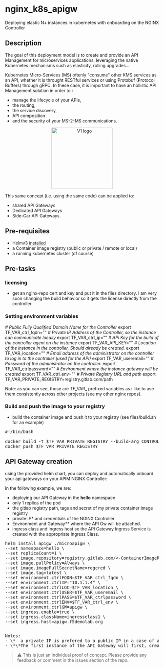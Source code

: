 # nginx_k8s_apigw
Deploying elastic N+ instances in kubernetes with onboarding on the NGINX Controller


## Description
The goal of this deployment model is to create and provide an API Management for microservices applications, leveraging the native Kubernetes mechanisms such as elasticity, rolling upgrades...

Kubernetes Micro-Services (MS) oftenly "consume" other KMS services as an API, whether it is throught RESTful services or using Protobuf (Protocol Buffers) through gRPC. In these case, it is important to have an hollistic API Management solution in order to :
- manage the lifecycle of your APIs, 
- the routing, 
- the service discovery, 
- API composition
- and the security of your MS-2-MS communications. 

<p align="center">
	<img width="200" src="docs/topology.png" alt="V1 logo">
</p>

This same concept (i.e. using the same code) can be applied to:
- shared API Gateways
- Dedicated API Gateways
- Side-Car API Gateways.


## Pre-requisites
- Helmv3 [installed](https://helm.sh/docs/intro/install/)
- a Container image registry (public or private / remote or local)
- a running kubernetes cluster (of course)

## Pre-tasks
### licensing
- get an nginx-repo cert and key and put it in the files directory.
I am very soon changing the build behavior so it gets the license directly from the controller.

### Setting environment variables
<i># Public Fully Qualified Domain Name for the Controller</i>
export TF_VAR_ctrl_fqdn=""
<i># Private IP Address of the Controller, so the instance can communicate locally</i>
export TF_VAR_ctrl_ip=""
<i># API Key for the build of the controller agent on the instance</i>
export TF_VAR_API_KEY=""
<i># Location of the instance in the controller. Should already be created.</i>
export TF_VAR_location=""
<i># Email address of the administrator on the controller to log in to the controller (used for the API)</i>
export TF_VAR_useremail=""
<i># Password of the administrator on the controller.</i>
export TF_VAR_ctrlpassword=""
<i># Environment where the instance gateway will be created</i>
export TF_VAR_ctrl_env=""
<i># Private Registry URL and path</i>
export TF_VAR_PRIVATE_REGISTRY=registry.gitlab.com/path

Note: as you can see, those are TF_VAR_ prefixed variables as i like to use them consistently across other projects (see my other nginx repos).

### Build and push the image to your registry
- build the container image and push it to your registry (see files/build.sh for an example)

<pre>
#!/bin/bash

docker build -t $TF_VAR_PRIVATE_REGISTRY --build-arg CONTROLLER_IP=$TF_VAR_ctrl_ip --build-arg CONTROLLER_URL=https://$TF_VAR_ctrl_fqdn --build-arg API_KEY=$TF_VAR_API_KEY --build-arg STORE_UUID=True --build-arg LOCATION=$TF_VAR_LOCATION .
docker push $TF_VAR_PRIVATE_REGISTRY 
</pre>

## API Gateway creation
using the provided helm chart, you can deploy and automatically onboard your api gateways on your APIM NGINX Controller:

in the following example, we are:
- deploying our API Gateway in the **hello** namespace
- only 1 replica of the pod
- the gitlab registry path, tags and secret of my private container image registry
- private IP\* and credentials of the NGINX Controller
- Environment and Gateway\*\* where the API Gw will be attached.
- ingress class and ingress host so the API Gateway Ingress Service is created with the appropriate Ingress Class.

<pre>
helm install apigw ./microapigw \
--set namespace=hello \
--set replicaCount=1 \
--set image.repository=registry.gitlab.com/<-ContainerImageRegistryPath->/apigw \
--set image.pullPolicy=Always \
--set image.imagePullSecretName=regcred \
--set image.tag=latest \
--set environment.ctrlFQDN=$TF_VAR_ctrl_fqdn \
--set environment.ctrlIP="10.1.1.4" \
--set environment.ctrlLOC=$TF_VAR_location \
--set environment.ctrlUSER=$TF_VAR_useremail \
--set environment.ctrlPASS=$TF_VAR_ctrlpassword \
--set environment.ctrlENV=$TF_VAR_ctrl_env \
--set environment.ctrlGW=apigw \
--set ingress.enable=true \
--set ingress.className=ingressclass1 \
--set ingress.host=apigw.f5demolab.org 

</pre>

<pre>
Notes:
- \*  a private IP is prefered to a public IP in a case of a public cloud as the agent controller install script will try to join the controller publicly known FQDN, so in a case of a public cloud deployment you will have to deal with security concerns by leaving your private realm, getting back through your Internet gateway and pass all the potential Security Groups and ACL checks.
- \*\*The first instance of the API Gateway will first, create the instance in the infrastructure list, then create the **service environment** and the **service gateway**  on the controller. Any new instances created from a **scaling out** events, will only join the existing environment and gateway and pull the latest working configuration.
</pre>



> :warning: This is just an individual proof of concept. Please provide any feedback or comment in the issues section of the repo.

